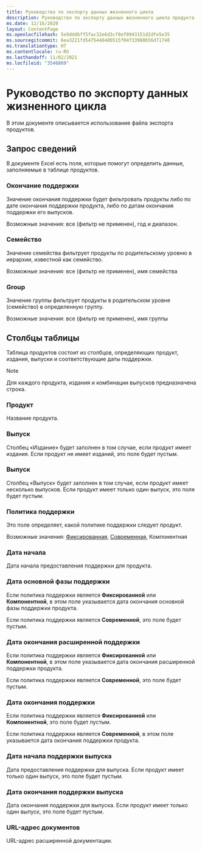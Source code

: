 ```yaml
---
title: Руководство по экспорту данных жизненного цикла
description: Руководство по экспорту данных жизненного цикла продукта
ms.date: 12/16/2020
layout: ContentPage
ms.openlocfilehash: 5e9dddbff5fac32e6d3cf8ef0943151d2dfe5e35
ms.sourcegitcommit: 6ea3221fd5475440480515f04f33988656d71748
ms.translationtype: HT
ms.contentlocale: ru-RU
ms.lasthandoff: 11/02/2021
ms.locfileid: "3546869"
---
```

# <a name="lifecycle-data-export-guidance"></a>Руководство по экспорту данных жизненного цикла
В этом документе описывается использование файла экспорта продуктов.

## <a name="query-information"></a>Запрос сведений
В документе Excel есть поля, которые помогут определить данные, заполняемые в таблице продуктов.

### <a name="end-of-support"></a>Окончание поддержки
Значение окончания поддержки будет фильтровать продукты либо по дате окончания поддержки продукта, либо по датам окончания поддержки его выпусков.

Возможные значения: все (фильтр не применен), год и диапазон.

### <a name="family"></a>Семейство
Значение семейства фильтрует продукты по родительскому уровню в иерархии, известной как семейство.

Возможные значения: все (фильтр не применен), имя семейства

### <a name="group"></a>Group
Значение группы фильтрует продукты в родительском уровне (семейство) в определенную группу.

Возможные значения: все (фильтр не применен), имя группы

## <a name="table-columns"></a>Столбцы таблицы
Таблица продуктов состоит из столбцов, определяющих продукт, издания, выпуски и соответствующие даты поддержки.

> [!NOTE]
> Для каждого продукта, издания и комбинации выпусков предназначена строка.

### <a name="product"></a>Продукт
Название продукта.

### <a name="edition"></a>Выпуск
Столбец «Издание» будет заполнен в том случае, если продукт имеет издания. Если продукт не имеет изданий, это поле будет пустым.

### <a name="release"></a>Выпуск
Столбец «Выпуск» будет заполнен в том случае, если продукт имеет несколько выпусков.
Если продукт имеет только один выпуск, это поле будет пустым.

### <a name="support-policy"></a>Политика поддержки
Это поле определяет, какой политике поддержки следует продукт.

Возможные значения: [Фиксированная](/lifecycle/policies/fixed), [Современная](/lifecycle/policies/modern), Компонентная

### <a name="start-date"></a>Дата начала
Дата начала предоставления поддержки для продукта.

### <a name="mainstream-date"></a>Дата основной фазы поддержки
Если политика поддержки является **Фиксированной** или **Компонентной**, в этом поле указывается дата окончания основной фазы поддержки продукта.
  
Если политика поддержки является **Современной**, это поле будет пустым.

### <a name="extended-end-date"></a>Дата окончания расширенной поддержки
Если политика поддержки является **Фиксированной** или **Компонентной**, в этом поле указывается дата окончания расширенной поддержки продукта.

Если политика поддержки является **Современной**, это поле будет пустым.

### <a name="retirement-date"></a>Дата окончания поддержки
Если политика поддержки является **Фиксированной** или **Компонентной**, это поле будет пустым.

Если политика поддержки является **Современной**, в этом поле указывается дата окончания поддержки продукта.

### <a name="release-start-date"></a>Дата начала поддержки выпуска
Дата предоставления поддержки для выпуска. Если продукт имеет только один выпуск, это поле будет пустым.
 
### <a name="release-end-date"></a>Дата окончания поддержки выпуска
Дата окончания поддержки для выпуска.
Если продукт имеет только один выпуск, это поле будет пустым.

### <a name="docs-url"></a>URL-адрес документов
URL-адрес расширенной документации.
